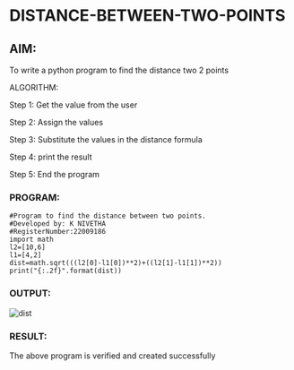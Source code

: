 # DISTANCE-BETWEEN-TWO-POINTS

## AIM:
To write a python program to find the distance two 2 points

ALGORITHM:

Step 1:
Get the value from the user

Step 2:
Assign the values

Step 3:
Substitute the values in the distance formula 

Step 4:
print the result

Step 5:
End the program

### PROGRAM:
``` 
#Program to find the distance between two points.
#Developed by: K NIVETHA
#RegisterNumber:22009186
import math
l2=[10,6]
l1=[4,2]
dist=math.sqrt(((l2[0]-l1[0])**2)+((l2[1]-l1[1])**2))
print("{:.2f}".format(dist))
```
### OUTPUT:
![dist](https://user-images.githubusercontent.com/119559844/214956565-3bc1d1bd-e6be-4b30-acbb-ccb93f4a2681.png)

### RESULT:
The above program is verified and created successfully
